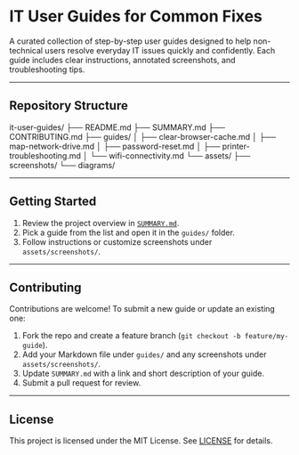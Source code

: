 # IT User Guides for Common Fixes

A curated collection of step-by-step user guides designed to help non-technical users resolve everyday IT issues quickly and confidently. Each guide includes clear instructions, annotated screenshots, and troubleshooting tips.

---

## Repository Structure
it-user-guides/ ├── README.md ├── SUMMARY.md ├── CONTRIBUTING.md ├── guides/ │   ├── clear-browser-cache.md │   ├── map-network-drive.md │   ├── password-reset.md │   ├── printer-troubleshooting.md │   └── wifi-connectivity.md └── assets/ ├── screenshots/ └── diagrams/


---

## Getting Started

1. Review the project overview in [`SUMMARY.md`](SUMMARY.md).  
2. Pick a guide from the list and open it in the `guides/` folder.  
3. Follow instructions or customize screenshots under `assets/screenshots/`.  

---

## Contributing

Contributions are welcome! To submit a new guide or update an existing one:

1. Fork the repo and create a feature branch (`git checkout -b feature/my-guide`).  
2. Add your Markdown file under `guides/` and any screenshots under `assets/screenshots/`.  
3. Update `SUMMARY.md` with a link and short description of your guide.  
4. Submit a pull request for review.

---

## License

This project is licensed under the MIT License. See [LICENSE](LICENSE) for details.
